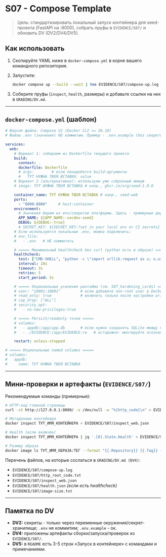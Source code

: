 # S07 - Compose Template

> Цель: стандартизировать локальный запуск контейнера для seed-проекта (FastAPI на :8000), собрать пруфы в `EVIDENCE/S07/` и обновить DV (DV2/DV4/DV5).

## Как использовать

1. Скопируйте YAML ниже в `docker-compose.yml` в корне вашего командного репозитория.
2. Запустите:

   ```bash
   docker compose up --build --wait | tee EVIDENCE/S07/compose-up.log
   ```

3. Соберите пруфы (`inspect`, `health`, размеры) и добавьте ссылки на них в `GRADING/DV.md`.

---

## `docker-compose.yml` (шаблон)

```yaml
# Версия файла: Compose V2 (Docker CLI >= 20.10)
# Файлы .env (значения) НЕ коммитим. Пример - .env.example (без секретов).

services:
  web:
    # Вариант 1: собираем из Dockerfile текущего проекта
    build:
      context: .
      dockerfile: Dockerfile
      # args:        # если понадобятся build-аргументы
      #   ТУТ НУЖНА ТВОЯ ВСТАВКА: value
    # Вариант 2 (альтернативно): используем уже собранный имидж
    # image: ТУТ НУЖНА ТВОЯ ВСТАВКА # напр., ghcr.io/org/seed:1.0.0

    container_name: ТУТ НУЖНА ТВОЯ ВСТАВКА # напр., seed-web
    ports:
      - "8000:8000"     # host:container
    environment:
      # Значения берем из env/секретов платформы. Здесь - примерные дефолты.
      APP_NAME: ${APP_NAME:-secdev-seed}
      DEBUG: ${DEBUG:-true}
      # SECRET_KEY: ${SECRET_KEY:?set in your local env or CI secrets}
    # Если используются локальные .env, можно подключить:
    # env_file:
    #   - .env   # НЕ коммитить

    # ===== Минимальный healthcheck без curl (python есть в образе) =====
    healthcheck:
      test: ["CMD-SHELL", "python -c \"import urllib.request as u; u.urlopen('http://127.0.0.1:8000/').read()\""]
      interval: 10s
      timeout: 3s
      retries: 5
      start_period: 5s

    # ===== Опциональные усиления рантайма (см. S07_hardening_cards) =====
    # user: "10001:10001"         # если добавите non-root user в Dockerfile
    # read_only: true             # включить только после настройки writable-точек
    # cap_drop: ["ALL"]
    # security_opt:
    #   - no-new-privileges:true

    # ===== Persist/readonly точки =====
    # volumes:
    #   - appdb:/app/app.db       # если нужно сохранять SQLite между перезапусками
    #   - ./EVIDENCE:/app/EVIDENCE:rw   # осторожно: монтируйте осознанно

    restart: unless-stopped

# ===== Опциональные named volumes =====
# volumes:
#   appdb:
#     name: ТУТ НУЖНА ТВОЯ ВСТАВКА
```

---

## Мини-проверки и артефакты (`EVIDENCE/S07/`)

Рекомендуемые команды (примерные):

```bash
# HTTP-код главной страницы
curl -sS http://127.0.0.1:8000/ -o /dev/null -w "%{http_code}\n" > EVIDENCE/S07/http_root_code.txt

# Метаданные контейнера
docker inspect ТУТ_ИМЯ_КОНТЕЙНЕРА > EVIDENCE/S07/inspect_web.json

# Health (если включён)
docker inspect ТУТ_ИМЯ_КОНТЕЙНЕРА | jq '.[0].State.Health' > EVIDENCE/S07/health.json || true

# Размер образа
docker image ls ТУТ_ИМЯ_ОБРАЗА:ТЕГ --format "{{.Repository}} {{.Tag}} {{.Size}}" > EVIDENCE/S07/image-size.txt
```

Перечень файлов, на которые сослаться в `GRADING/DV.md (DV4)`:

* `EVIDENCE/S07/compose-up.log`
* `EVIDENCE/S07/http_root_code.txt`
* `EVIDENCE/S07/inspect_web.json`
* `EVIDENCE/S07/health.json` *(если есть healthcheck)*
* `EVIDENCE/S07/image-size.txt`

---

## Памятка по DV

* **DV2:** секреты - только через переменные окружения/секрет-хранилище; `.env` не коммитим; `.env.example` - ок.
* **DV4:** приложены артефакты сборки/запуска/проверок из `EVIDENCE/S07/`.
* **DV5:** в `README` есть 3-5 строк «Запуск в контейнере» с командами и примечаниями.
